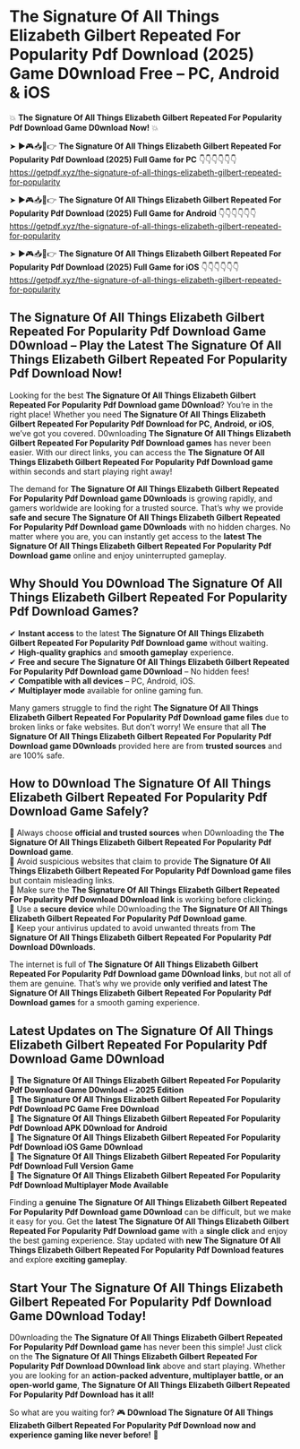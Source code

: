 # The Signature Of All Things Elizabeth Gilbert Repeated For Popularity Pdf Download (2025) Game D0wnload Free – PC, Android & iOS

💥 **The Signature Of All Things Elizabeth Gilbert Repeated For Popularity Pdf Download Game D0wnload Now!** 💥  

➤ ►🎮📥📱👉 **The Signature Of All Things Elizabeth Gilbert Repeated For Popularity Pdf Download (2025) Full Game for PC** 👇👇👇👇👇👇  
https://getpdf.xyz/the-signature-of-all-things-elizabeth-gilbert-repeated-for-popularity  

➤ ►🎮📥📱👉 **The Signature Of All Things Elizabeth Gilbert Repeated For Popularity Pdf Download (2025) Full Game for Android** 👇👇👇👇👇👇  
https://getpdf.xyz/the-signature-of-all-things-elizabeth-gilbert-repeated-for-popularity  

➤ ►🎮📥📱👉 **The Signature Of All Things Elizabeth Gilbert Repeated For Popularity Pdf Download (2025) Full Game for iOS** 👇👇👇👇👇👇  
https://getpdf.xyz/the-signature-of-all-things-elizabeth-gilbert-repeated-for-popularity  

## The Signature Of All Things Elizabeth Gilbert Repeated For Popularity Pdf Download Game D0wnload – Play the Latest The Signature Of All Things Elizabeth Gilbert Repeated For Popularity Pdf Download Now!

Looking for the best **The Signature Of All Things Elizabeth Gilbert Repeated For Popularity Pdf Download game D0wnload**? You’re in the right place! Whether you need **The Signature Of All Things Elizabeth Gilbert Repeated For Popularity Pdf Download for PC, Android, or iOS**, we’ve got you covered. D0wnloading **The Signature Of All Things Elizabeth Gilbert Repeated For Popularity Pdf Download games** has never been easier. With our direct links, you can access the **The Signature Of All Things Elizabeth Gilbert Repeated For Popularity Pdf Download game** within seconds and start playing right away!  

The demand for **The Signature Of All Things Elizabeth Gilbert Repeated For Popularity Pdf Download game D0wnloads** is growing rapidly, and gamers worldwide are looking for a trusted source. That’s why we provide **safe and secure The Signature Of All Things Elizabeth Gilbert Repeated For Popularity Pdf Download game D0wnloads** with no hidden charges. No matter where you are, you can instantly get access to the **latest The Signature Of All Things Elizabeth Gilbert Repeated For Popularity Pdf Download game** online and enjoy uninterrupted gameplay.  

## **Why Should You D0wnload The Signature Of All Things Elizabeth Gilbert Repeated For Popularity Pdf Download Games?**  

✔ **Instant access** to the latest **The Signature Of All Things Elizabeth Gilbert Repeated For Popularity Pdf Download game** without waiting.  
✔ **High-quality graphics** and **smooth gameplay** experience.  
✔ **Free and secure The Signature Of All Things Elizabeth Gilbert Repeated For Popularity Pdf Download game D0wnload** – No hidden fees!  
✔ **Compatible with all devices** – PC, Android, iOS.  
✔ **Multiplayer mode** available for online gaming fun.  

Many gamers struggle to find the right **The Signature Of All Things Elizabeth Gilbert Repeated For Popularity Pdf Download game files** due to broken links or fake websites. But don’t worry! We ensure that all **The Signature Of All Things Elizabeth Gilbert Repeated For Popularity Pdf Download game D0wnloads** provided here are from **trusted sources** and are 100% safe.  

## **How to D0wnload The Signature Of All Things Elizabeth Gilbert Repeated For Popularity Pdf Download Game Safely?**  

📌 Always choose **official and trusted sources** when D0wnloading the **The Signature Of All Things Elizabeth Gilbert Repeated For Popularity Pdf Download game**.  
📌 Avoid suspicious websites that claim to provide **The Signature Of All Things Elizabeth Gilbert Repeated For Popularity Pdf Download game files** but contain misleading links.  
📌 Make sure the **The Signature Of All Things Elizabeth Gilbert Repeated For Popularity Pdf Download D0wnload link** is working before clicking.  
📌 Use a **secure device** while D0wnloading the **The Signature Of All Things Elizabeth Gilbert Repeated For Popularity Pdf Download game**.  
📌 Keep your antivirus updated to avoid unwanted threats from **The Signature Of All Things Elizabeth Gilbert Repeated For Popularity Pdf Download D0wnloads**.  

The internet is full of **The Signature Of All Things Elizabeth Gilbert Repeated For Popularity Pdf Download game D0wnload links**, but not all of them are genuine. That’s why we provide **only verified and latest The Signature Of All Things Elizabeth Gilbert Repeated For Popularity Pdf Download games** for a smooth gaming experience.  

## **Latest Updates on The Signature Of All Things Elizabeth Gilbert Repeated For Popularity Pdf Download Game D0wnload**  

🔹 **The Signature Of All Things Elizabeth Gilbert Repeated For Popularity Pdf Download Game D0wnload – 2025 Edition**  
🔹 **The Signature Of All Things Elizabeth Gilbert Repeated For Popularity Pdf Download PC Game Free D0wnload**  
🔹 **The Signature Of All Things Elizabeth Gilbert Repeated For Popularity Pdf Download APK D0wnload for Android**  
🔹 **The Signature Of All Things Elizabeth Gilbert Repeated For Popularity Pdf Download iOS Game D0wnload**  
🔹 **The Signature Of All Things Elizabeth Gilbert Repeated For Popularity Pdf Download Full Version Game**  
🔹 **The Signature Of All Things Elizabeth Gilbert Repeated For Popularity Pdf Download Multiplayer Mode Available**  

Finding a **genuine The Signature Of All Things Elizabeth Gilbert Repeated For Popularity Pdf Download game D0wnload** can be difficult, but we make it easy for you. Get the **latest The Signature Of All Things Elizabeth Gilbert Repeated For Popularity Pdf Download game** with a **single click** and enjoy the best gaming experience. Stay updated with **new The Signature Of All Things Elizabeth Gilbert Repeated For Popularity Pdf Download features** and explore **exciting gameplay**.  

## **Start Your The Signature Of All Things Elizabeth Gilbert Repeated For Popularity Pdf Download Game D0wnload Today!**  

D0wnloading the **The Signature Of All Things Elizabeth Gilbert Repeated For Popularity Pdf Download game** has never been this simple! Just click on the **The Signature Of All Things Elizabeth Gilbert Repeated For Popularity Pdf Download D0wnload link** above and start playing. Whether you are looking for an **action-packed adventure, multiplayer battle, or an open-world game**, **The Signature Of All Things Elizabeth Gilbert Repeated For Popularity Pdf Download has it all!**  

So what are you waiting for? 🎮 **D0wnload The Signature Of All Things Elizabeth Gilbert Repeated For Popularity Pdf Download now and experience gaming like never before!** 🚀  